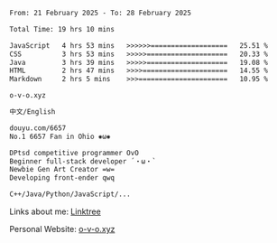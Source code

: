 <!--START_SECTION:waka-->

```txt
From: 21 February 2025 - To: 28 February 2025

Total Time: 19 hrs 10 mins

JavaScript   4 hrs 53 mins   >>>>>>===================   25.51 %
CSS          3 hrs 53 mins   >>>>>====================   20.33 %
Java         3 hrs 39 mins   >>>>>====================   19.08 %
HTML         2 hrs 47 mins   >>>>=====================   14.55 %
Markdown     2 hrs 5 mins    >>>======================   10.95 %
```

<!--END_SECTION:waka-->

```txt
o-v-o.xyz

中文/English

douyu.com/6657
No.1 6657 Fan in Ohio ✺ω✺

DPtsd competitive programmer OvO
Beginner full-stack developer ´・ω・`
Newbie Gen Art Creator =w=
Developing front-ender qwq

C++/Java/Python/JavaScript/...

```
Links about me: [Linktree](https://linktr.ee/ohiowjq)

Personal Website: [o-v-o.xyz](o-v-o.xyz)
